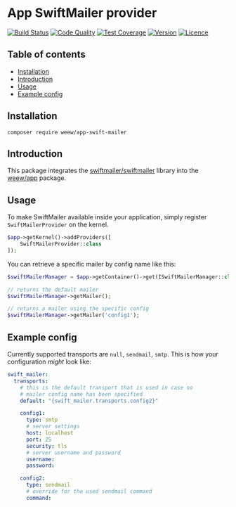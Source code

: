 # App SwiftMailer provider

[![Build Status](https://img.shields.io/travis/weew/app-swift-mailer.svg)](https://travis-ci.org/weew/app-swift-mailer)
[![Code Quality](https://img.shields.io/scrutinizer/g/weew/app-swift-mailer.svg)](https://scrutinizer-ci.com/g/weew/app-swift-mailer)
[![Test Coverage](https://img.shields.io/coveralls/weew/app-swift-mailer.svg)](https://coveralls.io/github/weew/app-swift-mailer)
[![Version](https://img.shields.io/packagist/v/weew/app-swift-mailer.svg)](https://packagist.org/packages/weew/app-swift-mailer)
[![Licence](https://img.shields.io/packagist/l/weew/app-swift-mailer.svg)](https://packagist.org/packages/weew/app-swift-mailer)


## Table of contents

- [Installation](#installation)
- [Introduction](#introduction)
- [Usage](#usage)
- [Example config](#example-config)

## Installation

`composer require weew/app-swift-mailer`

## Introduction

This package integrates the [swiftmailer/swiftmailer](https://github.com/swiftmailer/swiftmailer) library into the [weew/app](https://github.com/weew/app) package.


## Usage

To make SwiftMailer available inside your application, simply register `SwiftMailerProvider` on the kernel.

```php
$app->getKernel()->addProviders([
    SwiftMailerProvider::class
]);
```

You can retrieve a specific mailer by config name like this:

```php
$swiftMailerManager = $app->getContainer()->get(ISwiftMailerManager::class);

// returns the default mailer
$swiftMailerManager->getMailer();

// returns a mailer using the specific config
$swiftMailerManager->getMailer('config1');
```

## Example config

Currently supported transports are `null`, `sendmail`, `smtp`. This is how your configuration *might* look like:

```yaml
swift_mailer:
  transports:
    # this is the default transport that is used in case no
    # mailer config name has been specified
    default: "{swift_mailer.transports.config2}"

    config1:
      type: smtp
      # server settings
      host: localhost
      port: 25
      security: tls
      # server username and password
      username:
      password:

    config2:
      type: sendmail
      # override for the used sendmail command
      command:
```
